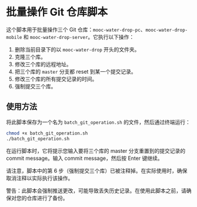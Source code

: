 # 批量操作 Git 仓库脚本

这个脚本用于批量操作三个 Git 仓库：`mooc-water-drop-pc`、`mooc-water-drop-mobile` 和 `mooc-water-drop-server`。它执行以下操作：

1. 删除当前目录下的以 `mooc-water-drop` 开头的文件夹。
2. 克隆三个库。
3. 修改三个库的远程地址。
4. 把三个库的 `master` 分支都 reset 到某一个提交记录。
5. 修改三个库的所有提交记录的时间。
6. 强制提交三个库。

## 使用方法

将此脚本保存为一个名为 `batch_git_operation.sh` 的文件，然后通过终端运行：

```bash
chmod +x batch_git_operation.sh
./batch_git_operation.sh
```

在运行脚本时，它将提示您输入要将三个库的 master 分支重置到的提交记录的 commit message。输入 commit message，然后按 Enter 键继续。

请注意，脚本中的第 6 步（强制提交三个库）已被注释掉。在实际使用时，确保取消注释以实际执行该操作。

警告：此脚本会强制推送更改，可能导致丢失历史记录。在使用此脚本之前，请确保对您的仓库进行了备份。